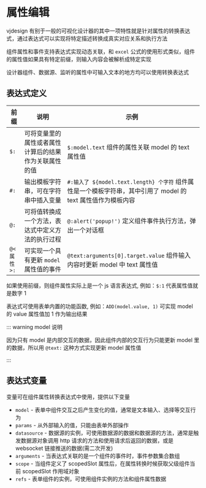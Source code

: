 # 属性编辑

vjdesign 有别于一般的可视化设计器的其中一项特性就是针对属性的转换表达式，通过表达式可以实现将特定描述转换成真实对应关系和执行方法

组件属性和事件支持表达式实现动态关联，和 `excel` 公式的使用形式类似，组件的属性值如果具有特定前缀，则输入内容会被解析成特定实现

设计器组件、数据源、监听的属性中可输入文本的地方均可以使用转换表达式

## 表达式定义

| 前缀       | 说明                                                 | 示例                                                                                                         |
| ---------- | ---------------------------------------------------- | ------------------------------------------------------------------------------------------------------------ |
| `$:`       | 可将变量里的属性或者属性计算后的结果作为关联属性的值 | `$:model.text` 组件的属性关联 model 的 text 属性值                                                           |
| `#:`       | 输出模板字符串，可在字符串中插入变量                 | `#:输入了 ${model.text.length} 个字符` 组件属性是一个模板字符串，其中引用了 model 的 text 属性值作为模板内容 |
| `@:`       | 可将值转换成一个方法，表达式中定义方法的执行过程     | `@:alert('popup!')` 定义组件事件执行方法，弹出一个对话框                                                     |
| `@<属性>:` | 可实现一个具有更新 `model` 属性值的事件              | `@text:arguments[0].target.value` 组件输入内容时更新 model 中 text 属性值                                    |

如果使用前缀，则组件属性实际上是一个 js 语言表达式, 例如：`$:1` 代表属性值就是数字 1

表达式可使用表单内置的功能函数, 例如：`ADD(model.value, 1)` 可实现 model 的 value 属性值加 1 作为输出结果

::: warning model 说明

因为只有 model 是内部交互的数据，因此组件内部的交互行为只能更新 model 里的数据，所以用 `@text:` 这种方式实现更新 model 属性值

:::

## 表达式变量

变量可在组件属性转换表达式中使用，提供以下变量

- `model` - 表单中组件交互之后产生变化的值，通常是文本输入、选择等交互行为
- `params` - 从外部输入的值，只能由表单外部操作
- `datasource` - 数据源的实例，可使用数据源的数据和数据源的方法，通常是触发数据源对象调用 http 请求的方法和使用请求后返回的数据，或是 websocket 链接推送的数据(需二次开发)
- `arguments` - 当表达式关联的是一个组件的事件时，事件参数集合数组
- `scope` - 当组件定义了 scopedSlot 属性后，在属性转换时候获取父级组件当前 scopedSlot 作用域对象
- `refs` - 表单组件的实例，可使用组件实例的方法和组件属性数据
